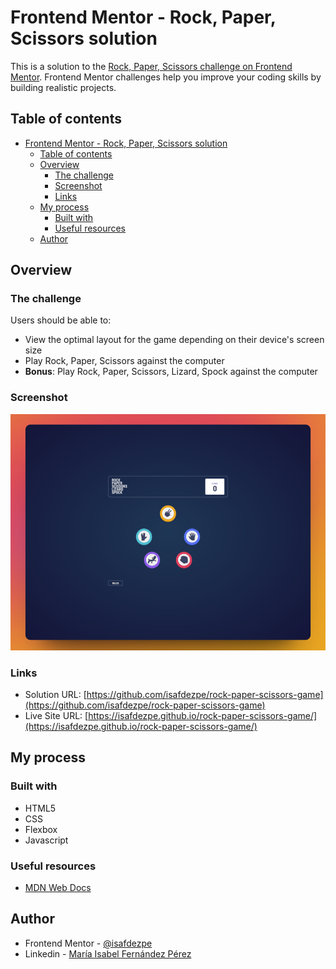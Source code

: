 # Frontend Mentor - Rock, Paper, Scissors solution

This is a solution to the [Rock, Paper, Scissors challenge on Frontend Mentor](https://www.frontendmentor.io/challenges/rock-paper-scissors-game-pTgwgvgH). Frontend Mentor challenges help you improve your coding skills by building realistic projects. 

## Table of contents

- [Frontend Mentor - Rock, Paper, Scissors solution](#frontend-mentor---rock-paper-scissors-solution)
  - [Table of contents](#table-of-contents)
  - [Overview](#overview)
    - [The challenge](#the-challenge)
    - [Screenshot](#screenshot)
    - [Links](#links)
  - [My process](#my-process)
    - [Built with](#built-with)
    - [Useful resources](#useful-resources)
  - [Author](#author)

## Overview

### The challenge

Users should be able to:

- View the optimal layout for the game depending on their device's screen size
- Play Rock, Paper, Scissors against the computer
- **Bonus**: Play Rock, Paper, Scissors, Lizard, Spock against the computer 

### Screenshot

![](./images/818shots_so.png)

### Links

- Solution URL: [https://github.com/isafdezpe/rock-paper-scissors-game](https://github.com/isafdezpe/rock-paper-scissors-game)
- Live Site URL: [https://isafdezpe.github.io/rock-paper-scissors-game/](https://isafdezpe.github.io/rock-paper-scissors-game/)

## My process

### Built with

- HTML5 
- CSS
- Flexbox
- Javascript
  

### Useful resources

- [MDN Web Docs](https://developer.mozilla.org/en-US/docs/Web/CSS)

## Author

- Frontend Mentor - [@isafdezpe](https://www.frontendmentor.io/profile/isafdezpe)
- Linkedin - [María Isabel Fernández Pérez](https://www.linkedin.com/in/isabelfdezpe/)

